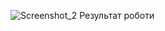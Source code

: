 ![Screenshot_2](https://user-images.githubusercontent.com/86793244/124655989-48f83f00-dea9-11eb-9dc5-7326e9d4594b.png)
Результат роботи
